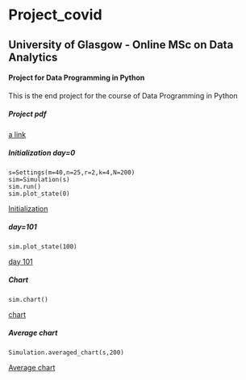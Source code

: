# Project_covid
## University of Glasgow - Online MSc on Data Analytics 
#### Project for Data Programming in Python

This is the end project for the course of Data Programming in Python
##### Project pdf
[a link](https://github.com/gpeddev/Project_covid/blob/master/project.pdf)

##### Initialization day=0
```
s=Settings(m=40,n=25,r=2,k=4,N=200)
sim=Simulation(s)
sim.run()
sim.plot_state(0)
```
[Initialization](https://github.com/gpeddev/Project_covid/blob/master/Figure_1.png)

##### day=101
```
sim.plot_state(100)
```
[day 101](https://github.com/gpeddev/Project_covid/blob/master/Figure_2.png)

##### Chart
```
sim.chart()
```
[chart](https://github.com/gpeddev/Project_covid/blob/master/Figure_3.png)

##### Average chart
```
Simulation.averaged_chart(s,200)
```
[Average chart](https://github.com/gpeddev/Project_covid/blob/master/Figure_4.png)
